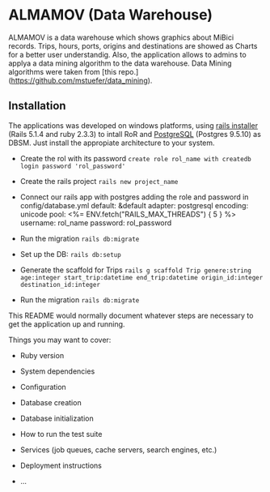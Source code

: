 # ALMAMOV (Data Warehouse)

ALMAMOV is a data warehouse which shows graphics about MiBici records. Trips, hours, ports, origins and destinations 
are showed as Charts for a better user understandig. Also, the application allows to admins to applya a data mining
algorithm to the data warehouse. Data Mining algorithms were taken from [this repo.] (https://github.com/mstuefer/data_mining).

## Installation

The applications was developed on windows platforms, using [rails installer](http://railsinstaller.org/en) (Rails 5.1.4 and ruby 2.3.3) to intall RoR and  [PostgreSQL](https://www.postgresql.org/) (Postgres 9.5.10) as DBSM. Just install the appropiate architecture to your system.

* Create the rol with its password
`create role rol_name with createdb login password 'rol_password'`

* Create the rails project
`rails new project_name`

* Connect our rails app with postgres adding the role and password in config/database.yml
    default: &default
    adapter: postgresql
    encoding: unicode
    pool: <%= ENV.fetch("RAILS_MAX_THREADS") { 5 } %>
    username: rol_name
    password: rol_password

* Run the migration
`rails db:migrate`

* Set up the DB:
`rails db:setup`

* Generate the scaffold for Trips
`rails g scaffold Trip genere:string age:integer start_trip:datetime end_trip:datetime origin_id:integer destination_id:integer`

* Run the migration
`rails db:migrate`




This README would normally document whatever steps are necessary to get the
application up and running.

Things you may want to cover:

* Ruby version

* System dependencies

* Configuration

* Database creation

* Database initialization

* How to run the test suite

* Services (job queues, cache servers, search engines, etc.)

* Deployment instructions

* ...
